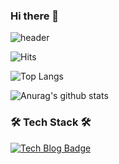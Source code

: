 ### Hi there 👋

![header](https://capsule-render.vercel.app/api?type=slice&color=auto&height=300&section=header&text=Dohee%20Kim&fontSize=90)

![Hits](https://hits.seeyoufarm.com/api/count/incr/badge.svg?url=https%3A%2F%2Fgithub.com%2Fkheedogg&count_bg=%2379C83D&title_bg=%23555555&icon=&icon_color=%23E7E7E7&title=hits&edge_flat=false)

![Top Langs](https://github-readme-stats.vercel.app/api/top-langs/?username=kheedogg)

![Anurag's github stats](https://github-readme-stats.vercel.app/api?username=kheedogg)



### 🛠 Tech Stack 🛠
[![Tech Blog Badge](http://img.shields.io/badge/-Tech%20blog-black?style=flat-square&logo=github&link=https://kheedogg.github.io/)](https://kheedogg.github.io/)




<!--
**kheedogg/kheedogg** is a ✨ _special_ ✨ repository because its `README.md` (this file) appears on your GitHub profile.

Here are some ideas to get you started:

- 🔭 I’m currently working on ...
- 🌱 I’m currently learning ...
- 👯 I’m looking to collaborate on ...
- 🤔 I’m looking for help with ...
- 💬 Ask me about ...
- 📫 How to reach me: ...
- 😄 Pronouns: ...
- ⚡ Fun fact: ...
-->
